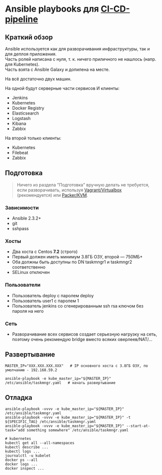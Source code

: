# Ansible playbooks для [CI-CD-pipeline](https://github.com/bititanb/CI-CD-pipeline)

## Краткий обзор
Ansible используется как для разворачивания инфраструктуры, так и для деплоя приложения.  
Часть ролей написана с нуля, т. к. ничего приличного не нашлось (напр. для Kubernetes).  
Часть взята с Ansible Galaxy и допилена на месте.

На всё достаточно двух машин. 

На одной будут серверные части сервисов И клиенты:
* Jenkins
* Kubernetes
* Docker Registry
* Elasticsearch
* Logstash
* Kibana
* Zabbix

На второй только клиенты:
* Kubernetes
* Filebeat
* Zabbix

## Подготовка
> Ничего из раздела \"Подготовка\" вручную делать не требуется,  
  если разворачивать, используя [Vagrant/Virtualbox](https://github.com/bititanb/CI-CD-pipeline/tree/master/vagrant) (рекомендуется) или [Packer/KVM](https://github.com/bititanb/CI-CD-pipeline/tree/master/packer).

### Зависимости
* Ansible 2.3.2+
* git
* sshpass

### Хосты
* Два хоста с Centos **7.2** (строго)
* Первый должен иметь минимум 3.8ГБ ОЗУ, второй — 750МБ+
* Оба должны быть доступны по DN taskmngr1 и taskmngr2 соответственно
* SELinux отключен

### Пользователи
* Пользователь deploy с паролем deploy
* Пользователь user1 с паролем 1
* Пользователь jenkins со сгенерированным ssh rsa ключом без пароля на него

### Сеть
* Разворачивание всех сервисов создает серьезную нагрузку на сеть, поэтому очень рекомендую bridge вместо всяких оверлеев/NAT/...

## Развертывание

```shell
MASTER_IP="XXX.XXX.XXX.XXX"   # IP основного хоста с 3.8ГБ ОЗУ, по умолчанию - 192.168.59.2

ansible-playbook -e kube_master_ip="${MASTER_IP}" /etc/ansible/taskmngr.yaml   # начать развертывание
```

## Отладка
```shell
ansible-playbook -vvvv -e kube_master_ip="${MASTER_IP}" /etc/ansible/taskmngr.yaml
ansible-playbook -vvvv -e kube_master_ip="${MASTER_IP}" -t ${SPECIFIC_TAG} /etc/ansible/taskmngr.yaml
ansible-playbook -vvvv -e kube_master_ip="${MASTER_IP}" --start-at-task="add something somewhere" /etc/ansible/taskmngr.yaml

# kubernetes
kubectl get all --all-namespaces
kubectl describe ...
kubectl logs ...
journalctl -u kubelet
docker ps --all
docker logs ...
docker inspect ...
```
